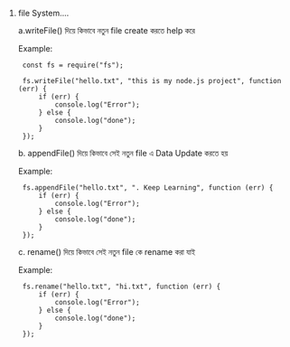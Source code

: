 1. file System....

   a.writeFile() দিয়ে কিভাবে নতুন file create করতে help করে

    Example:

        const fs = require("fs");

        fs.writeFile("hello.txt", "this is my node.js project", function (err) {
            if (err) {
                console.log("Error");
            } else {
                console.log("done");
            }
        });

    b. appendFile() দিয়ে কিভাবে সেই নতুন file এ  Data Update করতে হয়

    Example:

        fs.appendFile("hello.txt", ". Keep Learning", function (err) {
            if (err) {
                console.log("Error");
            } else {
                console.log("done");
            }
        });
    
    c. rename() দিয়ে কিভাবে সেই নতুন file কে rename করা যাই 

    Example:

        fs.rename("hello.txt", "hi.txt", function (err) {
            if (err) {
                console.log("Error");
            } else {
                console.log("done");
            }
        });